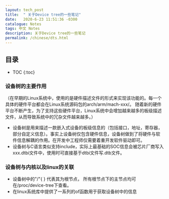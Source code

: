 ```yaml
---
layout: tech_post
title:  " 关于Device tree的一些笔记"
date:   2020-6-23 11:51:36 -0300
catalogue: Notes
tags: 中文 Notes 
description: 关于Device tree的一些笔记
permalink: /chinese/dts.html
---
```

## 目录
* TOC
{:toc}

###  设备树的主要作用
（在早期的Linux系统中，使用的是硬件描述文件的形式来实现该功能的。每一个具体的硬件平台都会在Linux系统源码包的arch/arm/mach-xxx/。 随着新的硬件平台不断产生，为了支持这些硬件平台，Linux系统中会增加越来越多的板级描述文件，从而导致系统中的冗杂文件越来越多。）


- 设备树是用来描述一款嵌入式设备的板级信息的（包括接口，地址，寄存器，部分自定义信息）。事实上设备树仅包含硬件信息，设备树做到了将硬件与软件信息解耦的作用。在开发中工程师仅需要着重开发软件驱动即可。
- 设备树与C语言类似支持include，实际上最基础的SOC信息会被芯片厂商写入xxx.dtbi文件中，使用时可直接基于dtbi文件写.dtb文件。


### 设备树与内核以及linux的关联

- 设备树中的"/"{ } 代表其为根节点， 所有根节点下的主节点均可在/proc/device-tree下查看。
- 在linux系统库中提供了一系列的of函数用于获取设备树中的信息
